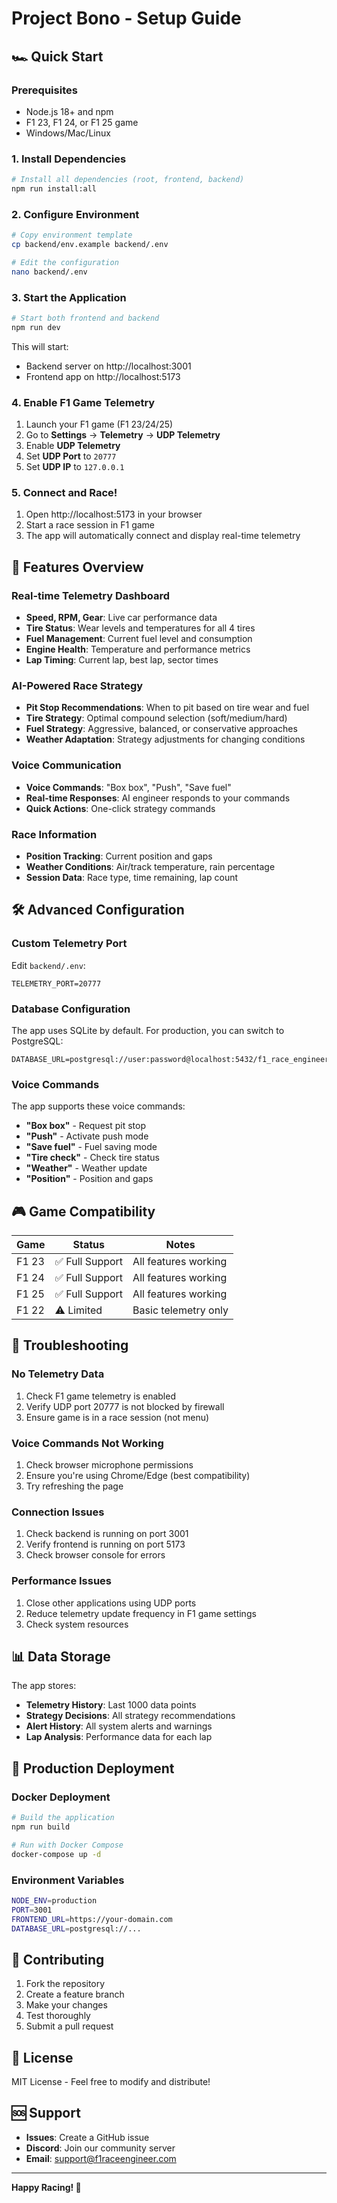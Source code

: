 # Project Bono - Setup Guide

## 🏎️ Quick Start

### Prerequisites
- Node.js 18+ and npm
- F1 23, F1 24, or F1 25 game
- Windows/Mac/Linux

### 1. Install Dependencies

```bash
# Install all dependencies (root, frontend, backend)
npm run install:all
```

### 2. Configure Environment

```bash
# Copy environment template
cp backend/env.example backend/.env

# Edit the configuration
nano backend/.env
```

### 3. Start the Application

```bash
# Start both frontend and backend
npm run dev
```

This will start:
- Backend server on http://localhost:3001
- Frontend app on http://localhost:5173

### 4. Enable F1 Game Telemetry

1. Launch your F1 game (F1 23/24/25)
2. Go to **Settings** → **Telemetry** → **UDP Telemetry**
3. Enable **UDP Telemetry**
4. Set **UDP Port** to `20777`
5. Set **UDP IP** to `127.0.0.1`

### 5. Connect and Race!

1. Open http://localhost:5173 in your browser
2. Start a race session in F1 game
3. The app will automatically connect and display real-time telemetry

## 🎯 Features Overview

### Real-time Telemetry Dashboard
- **Speed, RPM, Gear**: Live car performance data
- **Tire Status**: Wear levels and temperatures for all 4 tires
- **Fuel Management**: Current fuel level and consumption
- **Engine Health**: Temperature and performance metrics
- **Lap Timing**: Current lap, best lap, sector times

### AI-Powered Race Strategy
- **Pit Stop Recommendations**: When to pit based on tire wear and fuel
- **Tire Strategy**: Optimal compound selection (soft/medium/hard)
- **Fuel Strategy**: Aggressive, balanced, or conservative approaches
- **Weather Adaptation**: Strategy adjustments for changing conditions

### Voice Communication
- **Voice Commands**: "Box box", "Push", "Save fuel"
- **Real-time Responses**: AI engineer responds to your commands
- **Quick Actions**: One-click strategy commands

### Race Information
- **Position Tracking**: Current position and gaps
- **Weather Conditions**: Air/track temperature, rain percentage
- **Session Data**: Race type, time remaining, lap count

## 🛠️ Advanced Configuration

### Custom Telemetry Port
Edit `backend/.env`:
```
TELEMETRY_PORT=20777
```

### Database Configuration
The app uses SQLite by default. For production, you can switch to PostgreSQL:
```
DATABASE_URL=postgresql://user:password@localhost:5432/f1_race_engineer
```

### Voice Commands
The app supports these voice commands:
- **"Box box"** - Request pit stop
- **"Push"** - Activate push mode
- **"Save fuel"** - Fuel saving mode
- **"Tire check"** - Check tire status
- **"Weather"** - Weather update
- **"Position"** - Position and gaps

## 🎮 Game Compatibility

| Game | Status | Notes |
|------|--------|-------|
| F1 23 | ✅ Full Support | All features working |
| F1 24 | ✅ Full Support | All features working |
| F1 25 | ✅ Full Support | All features working |
| F1 22 | ⚠️ Limited | Basic telemetry only |

## 🔧 Troubleshooting

### No Telemetry Data
1. Check F1 game telemetry is enabled
2. Verify UDP port 20777 is not blocked by firewall
3. Ensure game is in a race session (not menu)

### Voice Commands Not Working
1. Check browser microphone permissions
2. Ensure you're using Chrome/Edge (best compatibility)
3. Try refreshing the page

### Connection Issues
1. Check backend is running on port 3001
2. Verify frontend is running on port 5173
3. Check browser console for errors

### Performance Issues
1. Close other applications using UDP ports
2. Reduce telemetry update frequency in F1 game settings
3. Check system resources

## 📊 Data Storage

The app stores:
- **Telemetry History**: Last 1000 data points
- **Strategy Decisions**: All strategy recommendations
- **Alert History**: All system alerts and warnings
- **Lap Analysis**: Performance data for each lap

## 🚀 Production Deployment

### Docker Deployment
```bash
# Build the application
npm run build

# Run with Docker Compose
docker-compose up -d
```

### Environment Variables
```bash
NODE_ENV=production
PORT=3001
FRONTEND_URL=https://your-domain.com
DATABASE_URL=postgresql://...
```

## 🤝 Contributing

1. Fork the repository
2. Create a feature branch
3. Make your changes
4. Test thoroughly
5. Submit a pull request

## 📝 License

MIT License - Feel free to modify and distribute!

## 🆘 Support

- **Issues**: Create a GitHub issue
- **Discord**: Join our community server
- **Email**: support@f1raceengineer.com

---

**Happy Racing! 🏁**
